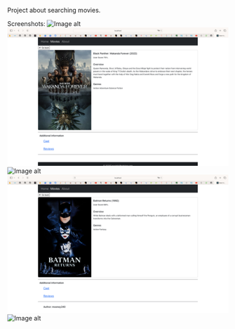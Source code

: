 Project about searching movies.

Screenshots:
![Image alt](https://github.com/sava642/React-project-films_collection/raw/main/screenshots/1.png)
![Image alt](https://github.com/sava642/React-project-films_collection/raw/main/screenshots/2.png)
![Image alt](https://github.com/sava642/React-project-films_collection/raw/main/screenshots/3.png)
![Image alt](https://github.com/sava642/React-project-films_collection/raw/main/screenshots/4.png)
![Image alt](https://github.com/sava642/React-project-films_collection/raw/main/screenshots/5.png)

